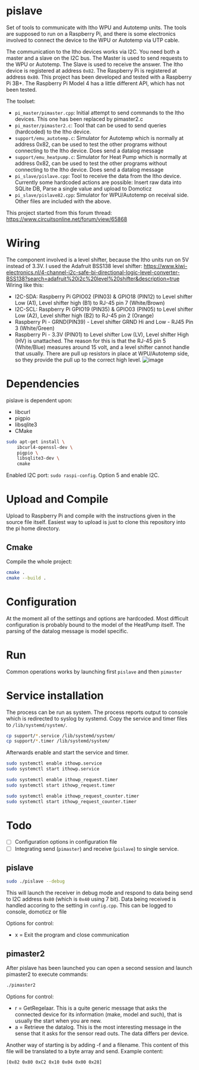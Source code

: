 # pislave
Set of tools to communicate with Itho WPU and Autotemp units.
The tools are supposed to run on a Raspberry Pi, and there is some electronics involved to connect
the device to the WPU or Autotemp via UTP cable.

The communication to the Itho devices works via I2C. You need both a master and a slave on the I2C bus.
The Master is used to send requests to the WPU or Autotemp. The Slave is used to receive the answer.
The Itho device is registered at address `0x82`. The Raspberry Pi is registered at address `0x80`.
This project has been developed and tested with a Raspberry Pi 3B+. The Raspberry Pi Model 4 has a
little different API, which has not been tested.

The toolset:
- `pi_master/pimaster.cpp`: Initial attempt to send commands to the Itho devices. This one has been replaced by pimaster2.c
- `pi_master/pimaster2.c`: Tool that can be used to send queries (hardcoded) to the Itho device.
- `support/emu_autotemp.c`: Simulator for Autotemp which is normally at address 0x82, can be used to test the other programs without connecting to the Itho device. Does send a datalog message
- `support/emu_heatpump.c`: Simulator for Heat Pump which is normally at address 0x82, can be used to test the other programs without connecting to the Itho device. Does send a datalog message
- `pi_slave/pislave.cpp`: Tool to receive the data from the Itho device. Currently some hardcoded actions are possible: Insert raw data into SQLite DB, Parse a single value and upload to Domoticz
- `pi_slave/pislave82.cpp`: Simulator for WPU/Autotemp on receival side.
Other files are included with the above.

This project started from this forum thread: https://www.circuitsonline.net/forum/view/65868

# Wiring
The component involved is a level shifter, because the Itho units run on 5V instead of 3.3V.
I used the Adafruit BSS138 level shifter: https://www.kiwi-electronics.nl/4-channel-i2c-safe-bi-directional-logic-level-converter-BSS138?search=adafruit%20i2c%20level%20shifter&description=true
Wiring like this:
- I2C-SDA: Raspberry Pi GPIO02 (PIN03) & GPIO18 (PIN12) to Level shifter Low (A1), Level shifter high (B1) to RJ-45 pin 7 (White/Brown)
- I2C-SCL: Raspberry Pi GPIO19 (PIN35) & GPIO03 (PIN05) to Level shifter Low (A2), Level shifter high (B2) to RJ-45 pin 2 (Orange)
- Raspberry Pi - GRND(PIN39) - Level shifter GRND Hi and Low - RJ45 Pin 3 (White/Green)
- Raspberry Pi - 3.3V (PIN01) to Level shifter Low (LV), Level shifter High (HV) is unattached. The reason for this is that the RJ-45 pin 5 (White/Blue) measures around 15 volt, and a level shifter cannot handle that usually. 
There are pull up resistors in place at WPU/Autotemp side, so they provide the pull up to the correct high level.
![image](https://github.com/ootjersb/pislave/blob/master/wiring-schema.png?raw=true) 
 
# Dependencies
pislave is dependent upon:
- libcurl
- pigpio
- libsqlite3
- CMake

```bash
sudo apt-get install \
    ibcurl4-openssl-dev \
    pigpio \
    libsqlite3-dev \
    cmake
```

Enabled I2C port: `sudo raspi-config`. Option 5 and enable I2C.
 
# Upload and Compile
Upload to Raspberry Pi and compile with the instructions given in the source file itself.
Easiest way to upload is just to clone this repository into the pi home directory.

## Cmake
Compile the whole project:
```bash
cmake .
cmake --build .
```

# Configuration
At the moment all of the settings and options are hardcoded. Most difficult configuration is probably bound to the model of the HeatPump itself. The parsing of the datalog message is model specific.

# Run
Common operations works by launching first `pislave` and then `pimaster`

# Service installation
The process can be run as system. The process reports output to console which is redirected to syslog by systemd.
Copy the service and timer files to `/lib/systemd/system/`.
```bash
cp support/*.service /lib/systemd/system/
cp support/*.timer /lib/systemd/system/
```
Afterwards enable and start the service and timer.
```bash
sudo systemctl enable ithowp.service
sudo systemctl start ithowp.service

sudo systemctl enable ithowp_request.timer
sudo systemctl start ithowp_request.timer

sudo systemctl enable ithowp_request_counter.timer
sudo systemctl start ithowp_request_counter.timer
```

# Todo
- [ ] Configuration options in configuration file
- [ ] Integrating send (`pimaster`) and receive (`pislave`) to single service.

## pislave
```bash
sudo ./pislave --debug
```

This will launch the receiver in debug mode and respond to data being send to I2C address `0x80` (which is `0x40` using 7 bit).
Data being received is handled accoring to the setting in `config.cpp`. This can be logged to console, domoticz or file

Options for control:  
- x = Exit the program and close communication

## pimaster2
After pislave has been launched you can open a second session and launch pimaster2 to execute commands:
```bash
./pimaster2
```

Options for control:  
- r = GetRegelaar. This is a quite generic message that asks the connected device for its information (make, model and such), that is usually the start when you are new.  
- a = Retrieve the datalog. This is the most interesting message in the sense that it asks for the sensor read outs. The data differs per device.

Another way of starting is by adding -f and a filename. This content of this file will be translated to a byte array and send. Example content:
```
[0x82 0x80 0xC2 0x10 0x04 0x00 0x28]
```
